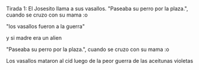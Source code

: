 

Tirada 1: El Josesito llama a sus vasallos.
"Paseaba su perro por la plaza.", cuando se cruzo
con su mama :o 

"los vasallos fueron a la guerra" 

y si madre era un alien


"Paseaba su perro por la plaza.", cuando se cruzo
con su mama :o 


Los vasallos mataron al cid luego de la peor guerra de las aceitunas violetas 

